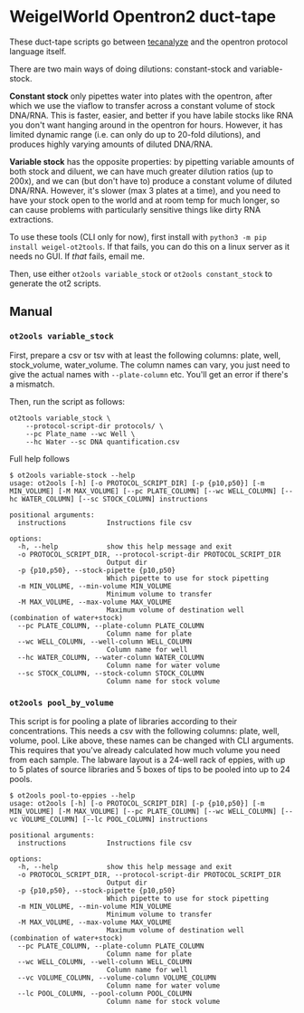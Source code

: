 # WeigelWorld Opentron2 duct-tape

These duct-tape scripts go between [tecanalyze](https://kdm9.shinyapps.io/tecanalyze)
and the opentron protocol language itself.

There are two main ways of doing dilutions: constant-stock and variable-stock.

**Constant stock** only pipettes water into plates with the opentron, after
which we use the viaflow to transfer across a constant volume of stock DNA/RNA.
This is faster, easier, and better if you have labile stocks like RNA you don't
want hanging around in the opentron for hours. However, it has limited dynamic
range (i.e. can only do up to 20-fold dilutions), and produces highly varying
amounts of diluted DNA/RNA.

**Variable stock** has the opposite properties: by pipetting variable amounts
of both stock and diluent, we can have much greater dilution ratios (up to
200x), and we can (but don't have to) produce a constant volume of diluted
DNA/RNA. However, it's slower (max 3 plates at a time), and you need to have
your stock open to the world and at room temp for much longer, so can cause
problems with particularly sensitive things like dirty RNA extractions.

To use these tools (CLI only for now), first install with `python3 -m pip
install weigel-ot2tools`. If that fails, you can do this on a linux server as
it needs no GUI. If *that* fails, email me.

Then, use either `ot2ools variable_stock` or `ot2ools constant_stock` to
generate the ot2 scripts.


## Manual

### `ot2ools variable_stock`

First, prepare a csv or tsv with at least the following columns: plate, well,
stock_volume, water_volume. The column names can vary, you just need to give
the actual names with `--plate-column` etc. You'll get an error if there's
a mismatch.

Then, run the script as follows:

```
ot2tools variable_stock \
	--protocol-script-dir protocols/ \
	--pc Plate_name --wc Well \
	--hc Water --sc DNA quantification.csv
```

Full help follows

```
$ ot2ools variable-stock --help
usage: ot2ools [-h] [-o PROTOCOL_SCRIPT_DIR] [-p {p10,p50}] [-m MIN_VOLUME] [-M MAX_VOLUME] [--pc PLATE_COLUMN] [--wc WELL_COLUMN] [--hc WATER_COLUMN] [--sc STOCK_COLUMN] instructions

positional arguments:
  instructions          Instructions file csv

options:
  -h, --help            show this help message and exit
  -o PROTOCOL_SCRIPT_DIR, --protocol-script-dir PROTOCOL_SCRIPT_DIR
                        Output dir
  -p {p10,p50}, --stock-pipette {p10,p50}
                        Which pipette to use for stock pipetting
  -m MIN_VOLUME, --min-volume MIN_VOLUME
                        Minimum volume to transfer
  -M MAX_VOLUME, --max-volume MAX_VOLUME
                        Maximum volume of destination well (combination of water+stock)
  --pc PLATE_COLUMN, --plate-column PLATE_COLUMN
                        Column name for plate
  --wc WELL_COLUMN, --well-column WELL_COLUMN
                        Column name for well
  --hc WATER_COLUMN, --water-column WATER_COLUMN
                        Column name for water volume
  --sc STOCK_COLUMN, --stock-column STOCK_COLUMN
                        Column name for stock volume
```


### `ot2ools pool_by_volume`

This script is for pooling a plate of libraries according to their
concentrations. This needs a csv with the following columns: plate, well,
volume, pool. Like above, these names can be changed with CLI arguments. This
requires that you've already calculated how much volume you need from each
sample. The labware layout is a 24-well rack of eppies, with up to 5 plates of
source libraries and 5 boxes of tips to be pooled into up to 24 pools.

```
$ ot2ools pool-to-eppies --help
usage: ot2ools [-h] [-o PROTOCOL_SCRIPT_DIR] [-p {p10,p50}] [-m MIN_VOLUME] [-M MAX_VOLUME] [--pc PLATE_COLUMN] [--wc WELL_COLUMN] [--vc VOLUME_COLUMN] [--lc POOL_COLUMN] instructions

positional arguments:
  instructions          Instructions file csv

options:
  -h, --help            show this help message and exit
  -o PROTOCOL_SCRIPT_DIR, --protocol-script-dir PROTOCOL_SCRIPT_DIR
                        Output dir
  -p {p10,p50}, --stock-pipette {p10,p50}
                        Which pipette to use for stock pipetting
  -m MIN_VOLUME, --min-volume MIN_VOLUME
                        Minimum volume to transfer
  -M MAX_VOLUME, --max-volume MAX_VOLUME
                        Maximum volume of destination well (combination of water+stock)
  --pc PLATE_COLUMN, --plate-column PLATE_COLUMN
                        Column name for plate
  --wc WELL_COLUMN, --well-column WELL_COLUMN
                        Column name for well
  --vc VOLUME_COLUMN, --volume-column VOLUME_COLUMN
                        Column name for water volume
  --lc POOL_COLUMN, --pool-column POOL_COLUMN
                        Column name for stock volume
```
